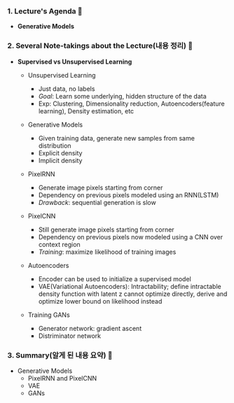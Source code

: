 ### **1. Lecture's Agenda 🍐**

- **Generative Models**

### **2. Several Note-takings about the Lecture(내용 정리) 🧙**

- **Supervised vs Unsupervised Learning**
    - Unsupervised Learning
      - Just data, no labels
      - *Goal*: Learn some underlying, hidden structure of the data
      - Exp: Clustering, Dimensionality reduction, Autoencoders(feature learning), Density estimation, etc  
    
    - Generative Models
      - Given training data, generate new samples from same distribution
      - Explicit density
      - Implicit density

  - PixelRNN
    - Generate image pixels starting from corner
    - Dependency on previous pixels modeled using an RNN(LSTM)
    - *Drawback*: sequential generation is slow

  - PixelCNN
    - Still generate image pixels starting from corner
    - Dependency on previous pixels now modeled using a CNN over context region
    - *Training*: maximize likelihood of training images


  - Autoencoders
    - Encoder can be used to initialize a supervised model
    - VAE(Variational Autoencoders): Intractability; define intractable density function with latent z
                                     cannot optimize directly, derive and optimize lower bound on likelihood instead
                                     
  - Training GANs
    - Generator network: gradient ascent 
    - Distriminator network 
  
### **3. Summary(알게 된 내용 요약) 🧠**
- Generative Models
  - PixelRNN and PixelCNN
  - VAE
  - GANs 
